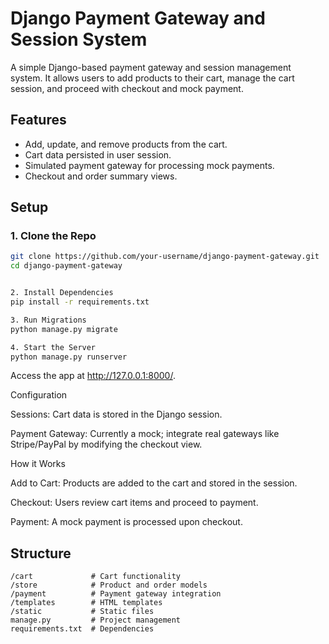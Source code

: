 # Django Payment Gateway and Session System

A simple Django-based payment gateway and session management system. It allows users to add products to their cart, manage the cart session, and proceed with checkout and mock payment.

## Features

- Add, update, and remove products from the cart.
- Cart data persisted in user session.
- Simulated payment gateway for processing mock payments.
- Checkout and order summary views.

## Setup

### 1. Clone the Repo

```bash
git clone https://github.com/your-username/django-payment-gateway.git
cd django-payment-gateway


2. Install Dependencies
pip install -r requirements.txt

3. Run Migrations
python manage.py migrate

4. Start the Server
python manage.py runserver
```

Access the app at http://127.0.0.1:8000/.

Configuration

Sessions: Cart data is stored in the Django session.

Payment Gateway: Currently a mock; integrate real gateways like Stripe/PayPal by modifying the checkout view.

How it Works

Add to Cart: Products are added to the cart and stored in the session.

Checkout: Users review cart items and proceed to payment.

Payment: A mock payment is processed upon checkout.

## Structure
```
/cart             # Cart functionality
/store            # Product and order models
/payment          # Payment gateway integration
/templates        # HTML templates
/static           # Static files
manage.py         # Project management
requirements.txt  # Dependencies



